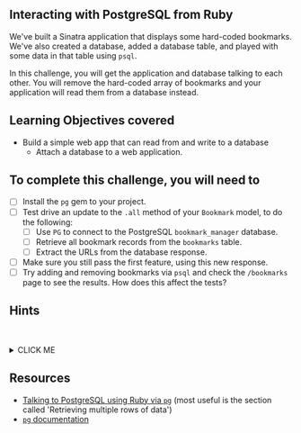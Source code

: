 ## Interacting with PostgreSQL from Ruby

We've built a Sinatra application that displays some hard-coded bookmarks. We've also created a database, added a database table, and played with some data in that table using `psql`.

In this challenge, you will get the application and database talking to each other.  You will remove the hard-coded array of bookmarks and your application will read them from a database instead.

## Learning Objectives covered

* Build a simple web app that can read from and write to a database
  * Attach a database to a web application.

## To complete this challenge, you will need to

- [ ] Install the `pg` gem to your project.
- [ ] Test drive an update to the `.all` method of your `Bookmark` model, to do the following:
  - [ ] Use `PG` to connect to the PostgreSQL `bookmark_manager` database.
  - [ ] Retrieve all bookmark records from the `bookmarks` table.
  - [ ] Extract the URLs from the database response.
- [ ] Make sure you still pass the first feature, using this new response.
- [ ] Try adding and removing bookmarks via `psql` and check the `/bookmarks` page to see the results. How does this affect the tests?

## Hints
&nbsp;<details><summary>CLICK ME</summary>
- Use the [`pg` documentation](https://github.com/ged/ruby-pg) to help you understand how your code will interact with `pg`.

- You can also `require 'pg'` in irb to investigate how it works.

- Depending on how closely you have been following the walkthroughs, you might see your tests failing as you work through this step.  Why might this be?

&nbsp;</details>

## Resources

* [Talking to PostgreSQL using Ruby via `pg`](https://zetcode.com/db/postgresqlruby/) (most useful is the section called 'Retrieving multiple rows of data')
* [`pg` documentation](https://github.com/ged/ruby-pg)